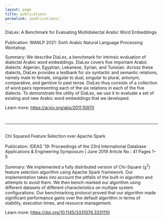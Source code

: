 ```yaml
---
layout: page
title: publications
permalink: /publications/
---
```


<div class="publication-title">
DiaLex: A Benchmark for Evaluating Multidialectal Arabic Word Embeddings</div>
<br/>
<span class="publication-subtitle">Publication: </span>WANLP 2021: Sixth 
Arabic Natural Language Processing Workshop

<span class="publication-subtitle">Summary:</span> We describe DiaLex, a benchmark for intrinsic evaluation of dialectal Arabic word embeddings. DiaLex covers five important Arabic dialects: Algerian, Egyptian, Lebanese, Syrian, and Tunisian. Across these dialects, DiaLex provides a testbank for six syntactic and semantic relations, namely male to female, singular to dual, singular to plural, antonym, comparative, and genitive to past tense. DiaLex thus consists of a collection of word pairs representing each of the six relations in each of the five dialects. To demonstrate the utility of DiaLex, we use it to evaluate a set of existing and new Arabic word embeddings that we developed.

<span class="publication-subtitle">Learn more:</span> <a href="https://arxiv.org/abs/2011.10970" target="_blank">https://arxiv.org/abs/2011.10970</a>

<br/>
<hr/>
<br/>

<div class="publication-title">Chi Squared Feature Selection over Apache Spark</div>
<br/>
<span class="publication-subtitle">Publication:</span> IDEAS '19: Proceedings of the 23rd International Database Applications & Engineering Symposium | June 2019 Article No.: 41 Pages 1–5

<span class="publication-subtitle">Summary:</span> We implemented a fully distributed version of Chi-Square (χ<sup>2</sup>) feature selection algorithm using Apache Spark framework. Our implementation takes into account the pitfalls of the built-in algorithm and attempts to avoid them. We then bench-marked our algorithm using different datasets of different characteristics on multiple system configurations. Our benchmarking protocol proved that our algorithm made significant performance gains over the default algorithm in terms of stability, execution times, and resource management.

<span class="publication-subtitle">Learn more: </span><a href="https://doi.org/10.1145/3331076.3331110" target="_blank">https://doi.org/10.1145/3331076.3331110</a>
